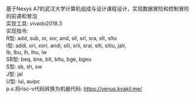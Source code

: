 基于Nexys A7的武汉大学计算机组成与设计课程设计，实现数据冒险和控制冒险的前递和冒泡    
实现工具: vivado2018.3  
实现指令:   
R型: add, sub, or, xor, and, sll, srl, sra, slt, sltu  
I型: addi, ori, xori, andi, slli, srli, srai, slti, sltiu, jalr,  
lb, lbu, lh, lhu, lw   
SB型: beq, bne, blt, bltu, bge, bgeu  
S型: sb, sh, sw  
J型: jal  
U型: lui, auipc    
p.s.将risc-v代码转换为机器代码: https://venus.kvakil.me/ 
